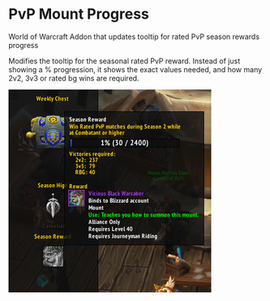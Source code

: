 # PvP Mount Progress
World of Warcraft Addon that updates tooltip for rated PvP season rewards progress

Modifies the tooltip for the seasonal rated PvP reward. Instead of just showing a % progression, it shows the exact values needed, and how many 2v2, 3v3 or rated bg wins are required.

![Updated tooltip](https://github.com/jone-l/pvp-mount-progress/blob/master/pvpmountprogress.png)
